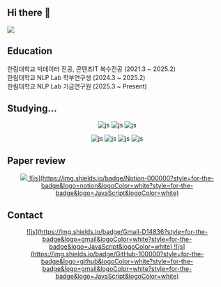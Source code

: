 ## Hi there 👋

<!--
**Kimsuyeon0809/Kimsuyeon0809** is a ✨ _special_ ✨ repository because its `README.md` (this file) appears on your GitHub profile.

Here are some ideas to get you started:

- 🔭 I’m currently working on ...
- 🌱 I’m currently learning ...
- 👯 I’m looking to collaborate on ...
- 🤔 I’m looking for help with ...
- 💬 Ask me about ...
- 📫 How to reach me: ...
- 😄 Pronouns: ...
- ⚡ Fun fact: ...
-->
<img src="https://capsule-render.vercel.app/api?type=waving&color=timeGradient&height=150&section=header" />

## Education 
한림대학교 빅데이터 전공, 콘텐츠IT 복수전공 (2021.3 ~ 2025.2)  <br/>
한림대학교 NLP Lab 학부연구생 (2024.3 ~ 2025.2) <br/>
한림대학교 NLP Lab 기금연구원 (2025.3 ~ Present) <br/>

## Studying...
<div align="center">

![js](https://img.shields.io/badge/Python-3776AB?style=for-the-badge&logo=python&logoColor=white?style=for-the-badge&logo=JavaScript&logoColor=white) 
![js](https://img.shields.io/badge/R-276DC3?style=for-the-badge&logo=r&logoColor=white?style=for-the-badge&logo=JavaScript&logoColor=white)
![js](https://img.shields.io/badge/Java-ED8B00?style=for-the-badge&logo=openjdk&logoColor=white?style=for-the-badge&logo=JavaScript&logoColor=white)

![js](https://img.shields.io/badge/C%23-239120?style=for-the-badge&logo=c-sharp&logoColor=white?style=for-the-badge&logo=JavaScript&logoColor=white)
![js](https://img.shields.io/badge/HTML-239120?style=for-the-badge&logo=html5&logoColor=white?style=for-the-badge&logo=JavaScript&logoColor=white)
![js](https://img.shields.io/badge/JavaScript-F7DF1E?style=for-the-badge&logo=JavaScript&logoColor=white?style=for-the-badge&logo=JavaScript&logoColor=white)
![js](https://img.shields.io/badge/CSS-239120?&style=for-the-badge&logo=css3&logoColor=white?style=for-the-badge&logo=JavaScript&logoColor=white)

</div>

## Paper review
<div align="center">
<a href="https://whip-persimmon-a86.notion.site/paper-review-7d08ed2bd5c849498aa36ccbdcadc02d?pvs=4" target="_blank">
  <img src="https://img.shields.io/badge/Notion-000000?style=for-the-badge&logo=notion&logoColor=white"/>
![js](https://img.shields.io/badge/Notion-000000?style=for-the-badge&logo=notion&logoColor=white?style=for-the-badge&logo=JavaScript&logoColor=white)
</a>
</div>

## Contact
<div align="center">
<a href="mailto:suyean4504@gmail.com" target="_blank">
![js](https://img.shields.io/badge/Gmail-D14836?style=for-the-badge&logo=gmail&logoColor=white?style=for-the-badge&logo=JavaScript&logoColor=white)
</a>
<a href="https://github.com/Kimsuyeon0809" target="_blank">
![js](https://img.shields.io/badge/GitHub-100000?style=for-the-badge&logo=github&logoColor=white?style=for-the-badge&logo=gmail&logoColor=white?style=for-the-badge&logo=JavaScript&logoColor=white)
</a>
</div>



